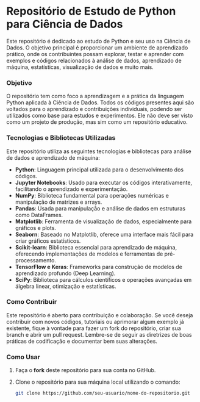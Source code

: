 # Repositório de Estudo de Python para Ciência de Dados

Este repositório é dedicado ao estudo de Python e seu uso na Ciência de Dados. O objetivo principal é proporcionar um ambiente de aprendizado prático, onde os contribuintes possam explorar, testar e aprender com exemplos e códigos relacionados à análise de dados, aprendizado de máquina, estatísticas, visualização de dados e muito mais. 

### Objetivo
O repositório tem como foco a aprendizagem e a prática da linguagem Python aplicada à Ciência de Dados. Todos os códigos presentes aqui são voltados para o aprendizado e contribuições individuais, podendo ser utilizados como base para estudos e experimentos. Ele não deve ser visto como um projeto de produção, mas sim como um repositório educativo.

### Tecnologias e Bibliotecas Utilizadas

Este repositório utiliza as seguintes tecnologias e bibliotecas para análise de dados e aprendizado de máquina:

- **Python**: Linguagem principal utilizada para o desenvolvimento dos códigos.
- **Jupyter Notebooks**: Usado para executar os códigos interativamente, facilitando o aprendizado e experimentação.
- **NumPy**: Biblioteca fundamental para operações numéricas e manipulação de matrizes e arrays.
- **Pandas**: Usada para manipulação e análise de dados em estruturas como DataFrames.
- **Matplotlib**: Ferramenta de visualização de dados, especialmente para gráficos e plots.
- **Seaborn**: Baseado no Matplotlib, oferece uma interface mais fácil para criar gráficos estatísticos.
- **Scikit-learn**: Biblioteca essencial para aprendizado de máquina, oferecendo implementações de modelos e ferramentas de pré-processamento.
- **TensorFlow e Keras**: Frameworks para construção de modelos de aprendizado profundo (Deep Learning).
- **SciPy**: Biblioteca para cálculos científicos e operações avançadas em álgebra linear, otimização e estatísticas.

  
### Como Contribuir

Este repositório é aberto para contribuição e colaboração. Se você deseja contribuir com novos códigos, tutoriais ou aprimorar algum exemplo já existente, fique à vontade para fazer um fork do repositório, criar sua branch e abrir um pull request. Lembre-se de seguir as diretrizes de boas práticas de codificação e documentar bem suas alterações.

### Como Usar

1. Faça o **fork** deste repositório para sua conta no GitHub.
2. Clone o repositório para sua máquina local utilizando o comando:

   ```bash
   git clone https://github.com/seu-usuario/nome-do-repositorio.git
